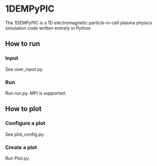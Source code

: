 # 1DEMPyPIC
The 1DEMPyPIC is a 1D electromagnetic particle-in-cell plasma physics simulation code written entirely in Python.
## How to run
### Input
See user_input.py.
### Run
Run run.py. MPI is supported.
## How to plot
### Configure a plot
See plot_config.py. 
### Create a plot
Run Plot.py.
